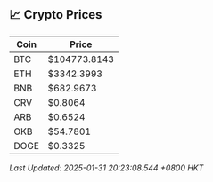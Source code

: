 ## 📈 Crypto Prices

| Coin | Price |
| ---- | ----- |
| BTC | $104773.8143 |
| ETH | $3342.3993 |
| BNB | $682.9673 |
| CRV | $0.8064 |
| ARB | $0.6524 |
| OKB | $54.7801 |
| DOGE | $0.3325 |

_Last Updated: 2025-01-31 20:23:08.544 +0800 HKT_